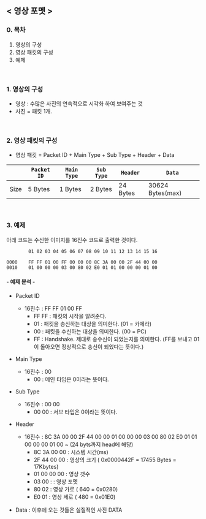 
## < 영상 포멧 > 

### 0. 목차
1. 영상의 구성
2. 영상 패킷의 구성
3. 예제

<br>

### 1. 영상의 구성
- 영상 : 수많은 사진의 연속적으로 시각화 하여 보여주는 것
- 사진 = 패킷 1개.

<br>

### 2. 영상 패킷의 구성
- 영상 패킷 = Packet ID + Main Type + Sub Type + Header + Data

|      | `Packet ID`| `Main Type` | `Sub Type` | `Header` | `Data`           | 
|-     |-           |-            |-           |-         |-                 |
| Size | 5 Bytes    | 1 Bytes     | 2 Bytes    | 24 Bytes | 30624 Bytes(max) |

<br>

### 3. 예제

아래 코드는 수신한 이미지를 16진수 코드로 출력한 것이다.
```     
        01 02 03 04 05 06 07 08 09 10 11 12 13 14 15 16 

0000    FF FF 01 00 FF 00 00 00 8C 3A 00 00 2F 44 00 00 
0010    01 00 00 00 03 00 80 02 E0 01 01 00 00 00 01 00
```

#### - 예제 분석 -
- Packet ID 
    - 16진수 : FF FF 01 00 FF
        - FF FF : 패킷의 시작을 알려준다. 
        - 01 : 패킷을 송신하는 대상을 의미한다. (01 = 카메라)
        - 00 : 패킷을 수신하는 대상을 의미한다. (00 = PC)
        - FF : Handshake. 제대로 송수신이 되었는지를 의미한다. (FF를 보내고 01이 돌아오면 정상적으로 송신이 되었다는 뜻이다.)

- Main Type 
    - 16진수 : 00 
        - 00 : 메인 타입은 0이라는 뜻이다.
- Sub Type  
    - 16진수 : 00 00
        - 00 00 : 서브 타입은 0이라는 뜻이다.
- Header 
    - 16진수 : 8C 3A 00 00 2F 44 00 00 01 00 00 00 03 00 80 02 E0 01 01 00 00 00 01 00 ~ (24 byts까지 head에 해당)
        - 8C 3A 00 00 : 시스템 시간(ms)
        - 2F 44 00 00 : 영상의 크기 ( 0x0000442F = 17455 Bytes = 17Kbytes)
        - 01 00 00 00 : 영상 갯수
        - 03 00 : : 영상 포멧
        - 80 02 : 영상 가로 ( 640 = 0x0280)
        - E0 01 : 영상 세로 ( 480 = 0x01E0)
- Data : 이후에 오는 것들은 실질적인 사진 DATA 